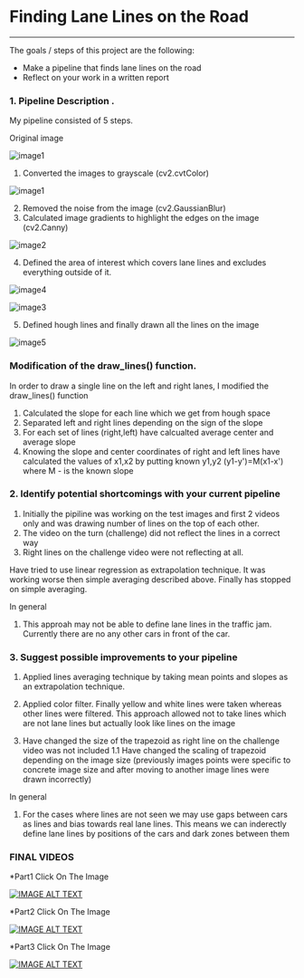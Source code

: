 # **Finding Lane Lines on the Road** 

---


The goals / steps of this project are the following:
* Make a pipeline that finds lane lines on the road
* Reflect on your work in a written report


### 1. Pipeline Description . 

My pipeline consisted of 5 steps. 


Original image 

![image1](https://github.com/nygilmanov/selfdrivingcarengineer/blob/main/CarND-LaneLines-P1/flow%20/0original.png)


1. Converted the images to grayscale (cv2.cvtColor)


![image1](https://github.com/nygilmanov/selfdrivingcarengineer/blob/main/CarND-LaneLines-P1/flow%20/1gray.png)


2. Removed the noise from the image (cv2.GaussianBlur)
3. Calculated image gradients to highlight the edges on the image (cv2.Canny)

![image2](https://github.com/nygilmanov/selfdrivingcarengineer/blob/main/CarND-LaneLines-P1/flow%20/3edges.png)


4. Defined the area of interest which covers lane lines and excludes everything outside of it.


![image4](https://github.com/nygilmanov/selfdrivingcarengineer/blob/main/CarND-LaneLines-P1/flow%20/4region.png)


![image3](https://github.com/nygilmanov/selfdrivingcarengineer/blob/main/CarND-LaneLines-P1/flow%20/2blur.png)



5. Defined hough lines and finally drawn all the lines on the image


![image5](https://github.com/nygilmanov/selfdrivingcarengineer/blob/main/CarND-LaneLines-P1/flow%20/5final.png)




### Modification of the draw_lines() function.

In order to draw a single line on the left and right lanes, I modified the draw_lines() function 

1. Calculated the slope for each line which we get from hough space
2. Separated left and right lines depending on the sign of the slope
3. For each set of lines (right,left) have calcualted average center and average slope
4. Knowing the slope and center coordinates of right and left lines have calculated the values of x1,x2 by putting known y1,y2 
    (y1-y')=M(x1-x') where M - is the known slope


### 2. Identify potential shortcomings with your current pipeline
 
1. Initially the pipiline was working on the test images and first 2 videos only 
   and was drawing number of lines on the top of each other.
2. The video on the turn (challenge) did not reflect the lines in a correct way
3. Right lines on the challenge video were not reflecting at all.

Have tried to use linear regression as extrapolation technique. It was working worse then simple averaging described above.
Finally has stopped on simple averaging.


In general
1. This approah may not be able to define lane lines in the traffic jam. Currently there are no any other cars in front of the car.


 
### 3. Suggest possible improvements to your pipeline

1. Applied lines averaging technique by taking mean points and slopes as an extrapolation technique.
2. Applied color filter. Finally yellow and white lines were taken whereas other lines were filtered. 
   This approach allowed not to take lines  which are not lane lines but actually look like lines on the image
   
3. Have changed the size of the trapezoid as right line on the challenge video was not included
   1.1 Have changed the scaling of trapezoid depending on the image size (previously images points were specific to concrete image size and after moving to another image lines were drawn incorrectly)
   
In general
1. For the cases where lines are not seen we may use gaps between cars as lines and bias towards real lane lines.
   This means we can inderectly define lane lines by positions of the cars and dark zones between them 




### FINAL VIDEOS

*Part1 Click On The Image


[![IMAGE ALT TEXT](https://github.com/nygilmanov/selfdrivingcarengineer/blob/main/CarND-LaneLines-P1/flow%20/Part1.png)](https://www.youtube.com/watch?v=qUHU9EWCf5Q "Step1")


*Part2 Click On The Image


[![IMAGE ALT TEXT](https://github.com/nygilmanov/selfdrivingcarengineer/blob/main/CarND-LaneLines-P1/flow%20/Part2.png)](https://www.youtube.com/watch?v=pdssKjVWwds "Step2")


*Part3 Click On The Image

[![IMAGE ALT TEXT](https://github.com/nygilmanov/selfdrivingcarengineer/blob/main/CarND-LaneLines-P1/flow%20/Part3.png)](https://www.youtube.com/watch?v=A_3RtlQtea0 "Step3")


